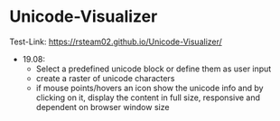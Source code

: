 # Unicode-Visualizer

Test-Link: https://rsteam02.github.io/Unicode-Visualizer/

+ 19.08:    
    - Select a predefined unicode block or define them as user input 
    - create a raster of unicode characters
    - if mouse points/hovers an icon show the unicode info and by clicking on it, display the content in full size, responsive and dependent on browser window size